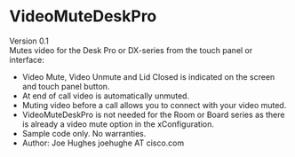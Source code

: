 # VideoMuteDeskPro

Version 0.1 <br/>
Mutes video for the Desk Pro or DX-series from the touch panel or interface:  
- Video Mute, Video Unmute and Lid Closed is indicated on the screen and touch panel button. 
- At end of call video is automatically unmuted.   
- Muting video before a call allows you to connect with your video muted. 
- VideoMuteDeskPro is not needed for the Room or Board series as there is already a video mute option in the xConfiguration. 
- Sample code only. No warranties.  
- Author: Joe Hughes joehughe AT cisco.com 
